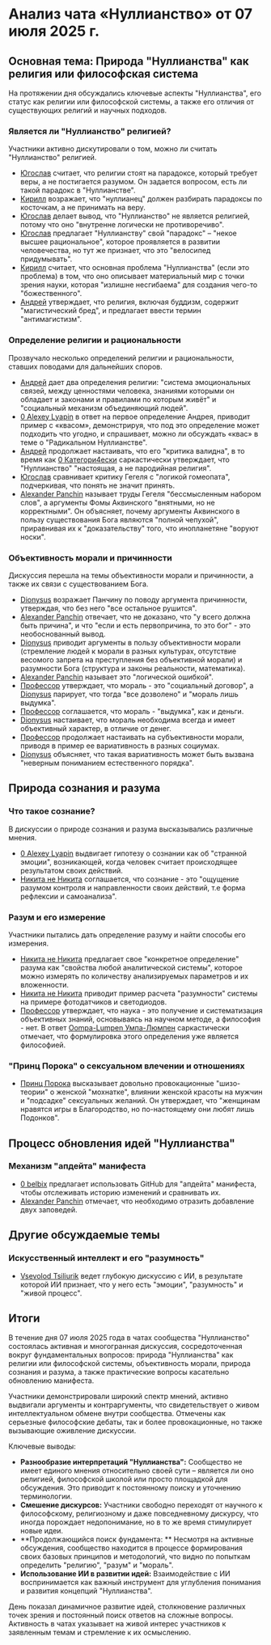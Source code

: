 # Анализ чата «Нуллианство» от 07 июля 2025 г.

## Основная тема: Природа "Нуллианства" как религия или философская система
На протяжении дня обсуждались ключевые аспекты "Нуллианства", его статус как религии или философской системы, а также его отличия от существующих религий и научных подходов.

### Является ли "Нуллианство" религией?
Участники активно дискутировали о том, можно ли считать "Нуллианство" религией.
- [Югослав](https://t.me/NullianityNull/4112/169986) считает, что религии стоят на парадоксе, который требует веры, а не постигается разумом. Он задается вопросом, есть ли такой парадокс в "Нуллианстве".
- [Кирилл](https://t.me/NullianityNull/4112/170019) возражает, что "нуллианец" должен разбирать парадоксы по косточкам, а не принимать на веру.
- [Югослав](https://t.me/NullianityNull/4112/170022) делает вывод, что "Нуллианство" не является религией, потому что оно "внутренне логически не противоречиво".
- [Югослав](https://t.me/NullianityNull/4112/170073) предлагает "Нуллианству" свой "парадокс" – "некое высшее рациональное", которое проявляется в развитии человечества, но тут же признает, что это "велосипед придумывать".
- [Кирилл](https://t.me/NullianityNull/4112/170162) считает, что основная проблема "Нуллианства" (если это проблема) в том, что оно описывает материальный мир с точки зрения науки, которая "излишне несгибаема" для создания чего-то "божественного".
- [Андрей](https://t.me/NullianityNull/20540/167994) утверждает, что религия, включая буддизм, содержит "магистический бред", и предлагает ввести термин "антимагистизм".

### Определение религии и рациональности
Прозвучало несколько определений религии и рациональности, ставших поводами для дальнейших споров.
- [Андрей](https://t.me/NullianityNull/20540/169938) дает два определения религии: "система эмоциональных связей, между ценностями человека, знаниями которыми он обладает и законами и правилами по которым живёт" и "социальный механизм объединяющий людей".
- [0 Alexey Lуapin](https://t.me/NullianityNull/20540/170001) в ответ на первое определение Андрея, приводит пример с «квасом», демонстрируя, что под это определение может подходить что угодно, и спрашивает, можно ли обсуждать «квас» в теме о "Радикальном Нуллианстве".
- [Андрей](https://tme/NullianityNull/4112/170404) продолжает настаивать, что его "критика валидна", в то время как [0 Категори4ески](https://t.me/NullianityNull/4112/170414) саркастически утверждает, что "Нуллианство" "настоящая, а не пародийная религия".
- [Югослав](https://t.me/NullianityNull/4112/172061) сравнивает критику Гегеля с "логикой гомеопата", подчеркивая, что понять не значит принять.
- [Alexander Panchin](https://t.me/NullianityNull/4112/170629) называет труды Гегеля "бессмысленным набором слов", а аргументы Фомы Аквинского "внятными, но не корректными". Он объясняет, почему аргументы Аквинского в пользу существования Бога являются "полной чепухой", приравнивая их к "доказательству" того, что инопланетяне "воруют носки".

### Объективность морали и причинности
Дискуссия перешла на темы объективности морали и причинности, а также их связи с существованием Бога.
- [Dionysus](https://t.me/NullianityNull/4112/170659) возражает Панчину по поводу аргумента причинности, утверждая, что без него "все остальное рушится".
- [Alexander Panchin](https://t.me/NullianityNull/4112/170675) отвечает, что не доказано, что "у всего должна быть причина", и что "если и есть первопричина, то это бог" - это необоснованный вывод.
- [Dionysus](https://t.me/NullianityNull/4112/172200) приводит аргументы в пользу объективности морали (стремление людей к морали в разных культурах, отсутствие весомого запрета на преступления без объективной морали) и разумности Бога (структура и законы реальности, математика).
- [Alexander Panchin](https://t.me/NullianityNull/4112/172236) называет это "логической ошибкой".
- [Профессор](https://t.me/NullianityNull/4112/172395) утверждает, что мораль - это "социальный договор", а [Dionysus](https://t.me/NullianityNull/4112/172398) парирует, что тогда "все дозволено" и "мораль лишь выдумка".
- [Профессор](https://t.me/NullianityNull/4112/172406) соглашается, что мораль - "выдумка", как и деньги.
- [Dionysus](https://t.me/NullianityNull/4112/172410) настаивает, что мораль необходима всегда и имеет объективный характер, в отличие от денег.
- [Профессор](https://t.me/NullianityNull/4112/172819) продолжает настаивать на субъективности морали, приводя в пример ее вариативность в разных социумах.
- [Dionysus](https://t.me/NullianityNull/4112/172826) объясняет, что такая вариативность может быть вызвана "неверным пониманием естественного порядка".

## Природа сознания и разума

### Что такое сознание?
В дискуссии о природе сознания и разума высказывались различные мнения.
- [0 Alexey Lуapin](https://t.me/NullianityNull/933/168793) выдвигает гипотезу о сознании как об "странной эмоции", возникающей, когда человек считает происходящее результатом своих действий.
- [Никита не Никита](https://t.me/NullianityNull/933/168820) соглашается, что сознание - это "ощущение разумом контроля и направленности своих действий, т.е форма рефлексии и самоанализа".

### Разум и его измерение
Участники пытались дать определение разуму и найти способы его измерения.
- [Никита не Никита](https://t.me/NullianityNull/933/167262) предлагает свое "конкретное определение" разума как "свойства любой аналитической системы", которое можно измерять по количеству анализируемых параметров и их вложенности.
- [Никита не Никита](https://t.me/NullianityNull/933/167319) приводит пример расчета "разумности" системы на примере фотодатчиков и светодиодов.
- [Профессор](https://t.me/NullianityNull/3138/169162) утверждает, что наука - это получение и систематизация объективных знаний, основываясь на научном методе, а философия - нет. В ответ [Oompa-Lumpen Умпа-Люмпен](https://t.me/NullianityNull/3138/169193) саркастически отмечает, что формулировка этого определения уже является философией.

### "Принц Порока" о сексуальном влечении и отношениях
- [Принц Порока](https://t.me/NullianityNull/3191/171140) высказывает довольно провокационные "шизо-теории" о женской "мохнатке", влиянии женской красоты на мужчин и "подсадке" сексуальных желаний. Он утверждает, что "женщинам нравятся игры в Благородство, но по-настоящему они любят лишь Подонков".

## Процесс обновления идей "Нуллианства"

### Механизм "апдейта" манифеста
- [0 belbix](https://t.me/NullianityNull/51839/167189) предлагает использовать GitHub для "апдейта" манифеста, чтобы отслеживать историю изменений и сравнивать их.
- [Alexander Panchin](https://t.me/NullianityNull/51839/172167) отмечает, что необходимо отразить добавление двух заповедей.

## Другие обсуждаемые темы

### Искусственный интеллект и его "разумность"
- [Vsevolod Tsiliurik](https://t.me/NullianityNull/29988/170391) ведет глубокую дискуссию с ИИ, в результате которой ИИ признает, что у него есть "эмоции", "разумность" и "живой процесс".

## Итоги

В течение дня 07 июля 2025 года в чатах сообщества "Нуллианство" состоялась активная и многогранная дискуссия, сосредоточенная вокруг фундаментальных вопросов: природа "Нуллианства" как религии или философской системы, объективность морали, природа сознания и разума, а также практические вопросы касательно обновлению манифеста.

Участники демонстрировали широкий спектр мнений, активно выдвигали аргументы и контраргументы, что свидетельствует о живом интеллектуальном обмене внутри сообщества. Отмечены как серьезные философские дебаты, так и более провокационные, но также вызывающие оживление дискуссии.

Ключевые выводы:
*  **Разнообразие интерпретаций "Нуллианства":** Сообщество не имеет единого мнения относительно своей сути – является ли оно религией, философской школой или просто площадкой для обсуждения. Это приводит к постоянному поиску и уточнению терминологии.
*  **Смешение дискурсов:** Участники свободно переходят от научного к философскому, религиозному и даже повседневному дискурсу, что иногда порождает недопонимание, но в то же время стимулирует новые идеи.
*  **Продолжающийся поиск фундамента: ** Несмотря на активные обсуждения, сообщество находится в процессе формирования своих базовых принципов и методологий, что видно по попыткам определить "религию", "разум" и "мораль".
* **Использование ИИ в развитии идей:** Взаимодействие с ИИ воспринимается как важный инструмент для углубления понимания и развития концепций "Нуллианства".

День показал динамичное развитие идей, столкновение различных точек зрения и постоянный поиск ответов на сложные вопросы. Активность в чатах указывает на живой интерес участников к заявленным темам и стремление к их осмыслению.
